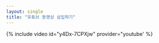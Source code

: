 ```yaml
---
layout: single
title: "유튜브 동영상 삼입하기"
---
```


 {% include video id="y4Dx-7CPXjw" provider="youtube' %}
